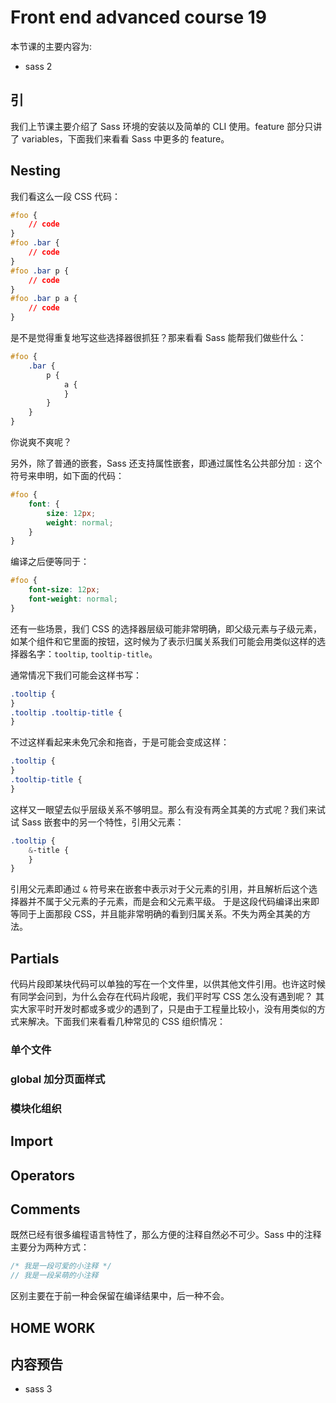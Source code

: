 # Front end advanced course 19

本节课的主要内容为:

- sass 2

## 引

我们上节课主要介绍了 Sass 环境的安装以及简单的 CLI 使用。feature 部分只讲了 variables，下面我们来看看 Sass 中更多的 feature。

## Nesting

我们看这么一段 CSS 代码：

```css
#foo {
	// code
}
#foo .bar {
	// code
}
#foo .bar p {
	// code
}
#foo .bar p a {
	// code
}
```

是不是觉得重复地写这些选择器很抓狂？那来看看 Sass 能帮我们做些什么：

```scss
#foo {
	.bar {
		p {
			a {
			}
		}
	}
}
```

你说爽不爽呢？

另外，除了普通的嵌套，Sass 还支持属性嵌套，即通过属性名公共部分加 `:` 这个符号来申明，如下面的代码：

```scss
#foo {
	font: {
		size: 12px;
		weight: normal;
	}
}
```

编译之后便等同于：

```css
#foo {
	font-size: 12px;
	font-weight: normal;
}
```

还有一些场景，我们 CSS 的选择器层级可能非常明确，即父级元素与子级元素，如某个组件和它里面的按钮，这时候为了表示归属关系我们可能会用类似这样的选择器名字：`tooltip`, `tooltip-title`。

通常情况下我们可能会这样书写：

```css
.tooltip {
}
.tooltip .tooltip-title {
}
```

不过这样看起来未免冗余和拖沓，于是可能会变成这样：

```css
.tooltip {
}
.tooltip-title {
}
```

这样又一眼望去似乎层级关系不够明显。那么有没有两全其美的方式呢？我们来试试 Sass 嵌套中的另一个特性，引用父元素：

```scss
.tooltip {
	&-title {
	}
}
```

引用父元素即通过 `&` 符号来在嵌套中表示对于父元素的引用，并且解析后这个选择器并不属于父元素的子元素，而是会和父元素平级。
于是这段代码编译出来即等同于上面那段 CSS，并且能非常明确的看到归属关系。不失为两全其美的方法。

## Partials

代码片段即某块代码可以单独的写在一个文件里，以供其他文件引用。也许这时候有同学会问到，为什么会存在代码片段呢，我们平时写 CSS 怎么没有遇到呢？
其实大家平时开发时都或多或少的遇到了，只是由于工程量比较小，没有用类似的方式来解决。下面我们来看看几种常见的 CSS 组织情况：

### 单个文件

### global 加分页面样式

### 模块化组织

## Import

## Operators

## Comments

既然已经有很多编程语言特性了，那么方便的注释自然必不可少。Sass 中的注释主要分为两种方式：

```scss
/* 我是一段可爱的小注释 */
// 我是一段呆萌的小注释
```

区别主要在于前一种会保留在编译结果中，后一种不会。

## HOME WORK

## 内容预告

- sass 3
